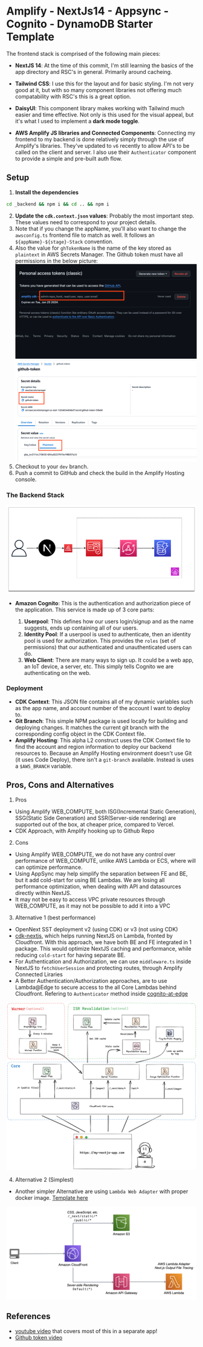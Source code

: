 # Amplify - NextJs14 - Appsync - Cognito - DynamoDB Starter Template

The frontend stack is comprised of the following main pieces:

- **NextJS 14**: At the time of this commit, I'm still learning the basics of the app directory and RSC's in general. Primarily around cacheing.

- **Tailwind CSS**: I use this for the layout and for basic styling. I'm not very good at it, but with so many component libraries not offering much compatability with RSC's this is a great option.

- **DaisyUI**: This component library makes working with Tailwind much easier and time effective. Not only is this used for the visual appeal, but it's what I used to implement a **dark mode toggle**.

- **AWS Amplify JS libraries and Connected Components**: Connecting my frontend to my backend is done relatively simply through the use of Amplify's libraries. They've updated to `v6` recently to allow API's to be called on the client and server. I also use their `Authenticator` component to provide a simple and pre-built auth flow.

## Setup

1. **Install the dependencies**

```sh
cd _backend && npm i && cd .. && npm i
```

2. **Update the `cdk.context.json` values**: Probably the most important step. These values need to correspond to your project details.
3. Note that if you change the appName, you'll also want to change the `awsconfig.ts` frontend file to match as well. It follows an `${appName}-${stage}-Stack` convention.
4. Also the value for `ghTokenName` is the name of the key stored as `plaintext` in AWS Secrets Manager. The Github token must have all permissions in the below picture:
   ![Github token](./readme_images/github-token.png)
   ![Plaintext secret](./readme_images/secret-manager-token.png)
5. Checkout to your `dev` branch.
6. Push a commit to GitHub and check the build in the Amplify Hosting console.

### The Backend Stack

![architecture diagram](./readme_images/clerk-appsync.drawio.png)

- **Amazon Cognito**: This is the authentication and authorization piece of the application. This service is made up of 3 core parts:

  1. **Userpool**: This defines how our users login/signup and as the name suggests, ends up containing all of our users.
  2. **Identity Pool**: If a userpool is used to authenticate, then an identity pool is used for authorization. This provides the `roles` (set of permissions) that our authenticated and unauthenticated users can do.
  3. **Web Client**: There are many ways to sign up. It could be a web app, an IoT device, a server, etc. This simply tells Cognito we are authenticating on the web.

### Deployment

- **CDK Context**: This JSON file contains all of my dynamic variables such as the app name, and account number of the account I want to deploy to.
- **Git Branch**: This simple NPM package is used locally for building and deploying changes. It matches the current git branch with the corresponding config object in the CDK Context file.
- **Amplify Hosting**: This alpha L2 construct uses the CDK Context file to find the account and region information to deploy our backend resources to. Because an Amplify Hosting environment doesn't use Git (it uses Code Deploy), there isn't a `git-branch` available. Instead is uses a `$AWS_BRANCH` variable.

## Pros, Cons and Alternatives

1. Pros

- Using Amplify WEB_COMPUTE, both ISG(Incremental Static Generation), SSG(Static Side Generation) and SSR(Server-side rendering) are supported out of the box, at cheaper price, compared to Vercel.
- CDK Approach, with Amplify hooking up to Github Repo

2. Cons

- Using Amplify WEB_COMPUTE, we do not have any control over performance of WEB_COMPUTE, unlike AWS Lambda or ECS, where will can optimize performance.
- Using AppSync may help simplify the separation between FE and BE, but it add cold-start for using BE Lambdas. We are losing all performance optimization, when dealing with API and datasources directly within NextJS.
- It may not be easy to access VPC private resources through WEB_COMPUTE, as it may not be possible to add it into a VPC

3. Alternative 1 (best performance)

- OpenNext SST deployment v2 (using CDK) or v3 (not using CDK)
- [cdk-nextjs](https://github.com/jetbridge/cdk-nextjs), which helps running NextJS on Lambda, fronted by Cloudfront. With this approach, we have both BE and FE integrated in 1 package. This would optimize NextJS caching and performance, while reducing `cold-start` for having separate BE.
- For Authentication and Authorization, we can use `middleware.ts` inside NextJS to `fetchUserSession` and protecting routes, through Amplify Connected Liraries
- A Better Authentication/Authorization approaches, are to use Lambda@Edge to secure access to the all Core Lambdas behind Cloudfront. Refering to `Authenticator` method inside [cognito-at-edge](https://github.com/awslabs/cognito-at-edge)

![open-next diagram](./opennext-architecture.png)

4. Alternative 2 (Simplest)

- Another simpler Alternative are using `Lambda Web Adapter` with proper docker image. [Template here](https://github.com/thangtran3112/aws-next/tree/main/aws-lambda-nextjs)

![lambda web adapter architecture](./lambda-web-adapter.png)

## References

- [youtube video](https://www.youtube.com/watch?v=6-Z7xJCp-Zw&t=423s) that covers most of this in a separate app!
- [Github token video](https://www.youtube.com/watch?v=bnj49fVT4ko)
